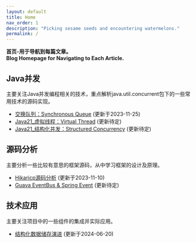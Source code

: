 ```yaml
---
layout: default
title: Home
nav_order: 1
description: "Picking sesame seeds and encountering watermelons."
permalink: /
---
```


**首页-用于导航到每篇文章。  
Blog Homepage for Navigating to Each Article.**

## Java并发  
主要关注Java并发编程相关的技术，重点解析java.util.concurrent包下的一些常用技术的源码实现。  
+ [交换队列：Synchronous Queue](/java/syncQueue) (更新于2023-11-25)
+ [Java21_虚拟线程：Virtual Thread](/java/virtualthread) (更新待定)  
+ [Java21_结构化并发：Structured Concurrency](/java/structuredConcurrency) (更新待定)
  
## 源码分析  
主要分析一些比较有意思的框架源码，从中学习框架的设计及原理。
+ [Hikaricp源码分析](/note/hikaricp) (更新于2023-11-10)  
+ [Guava EventBus & Spring Event](/note/event) (更新待定)  

## 技术应用
主要关注项目中的一些组件的集成并实际应用。
+ [结构化数据储存演进](/middleware/dataSharding) (更新于2024-06-20)  
